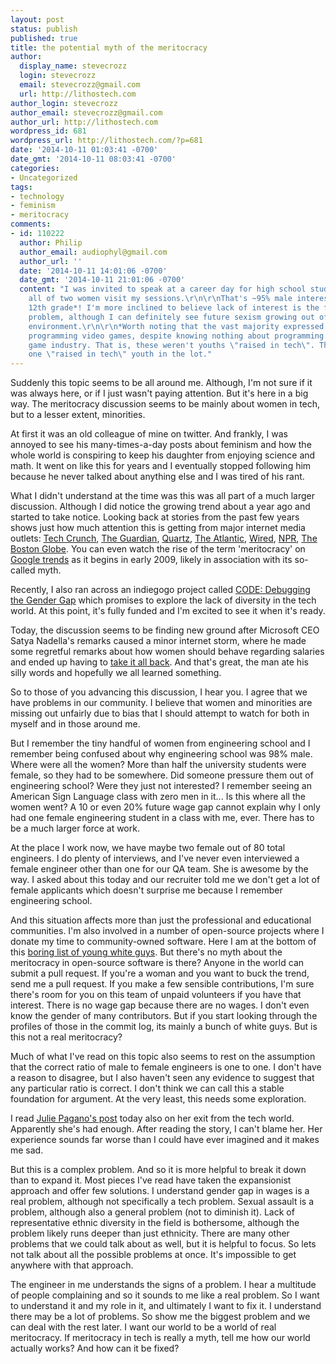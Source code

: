 ```yaml
---
layout: post
status: publish
published: true
title: the potential myth of the meritocracy
author:
  display_name: stevecrozz
  login: stevecrozz
  email: stevecrozz@gmail.com
  url: http://lithostech.com
author_login: stevecrozz
author_email: stevecrozz@gmail.com
author_url: http://lithostech.com
wordpress_id: 681
wordpress_url: http://lithostech.com/?p=681
date: '2014-10-11 01:03:41 -0700'
date_gmt: '2014-10-11 08:03:41 -0700'
categories:
- Uncategorized
tags:
- technology
- feminism
- meritocracy
comments:
- id: 110222
  author: Philip
  author_email: audiophyl@gmail.com
  author_url: ''
  date: '2014-10-11 14:01:06 -0700'
  date_gmt: '2014-10-11 21:01:06 -0700'
  content: "I was invited to speak at a career day for high school students, and had
    all of two women visit my sessions.\r\n\r\nThat's ~95% male interest by 11th and
    12th grade*! I'm more inclined to believe lack of interest is the fundamental
    problem, although I can definitely see future sexism growing out of a 95% male
    environment.\r\n\r\n*Worth noting that the vast majority expressed interest in
    programming video games, despite knowing nothing about programming or the video
    game industry. That is, these weren't youths \"raised in tech\". There was only
    one \"raised in tech\" youth in the lot."
---
```

Suddenly this topic seems to be all around me. Although, I'm not sure if
it was always here, or if I just wasn't paying attention. But it's here
in a big way. The meritocracy discussion seems to be mainly about women
in tech, but to a lesser extent, minorities.

At first it was an old colleague of mine on twitter. And frankly, I was
annoyed to see his many-times-a-day posts about feminism and how the
whole world is conspiring to keep his daughter from enjoying science and
math. It went on like this for years and I eventually stopped following
him because he never talked about anything else and I was tired of his
rant.

What I didn't understand at the time was this was all part of a much
larger discussion. Although I did notice the growing trend about a year
ago and started to take notice. Looking back at stories from the past
few years shows just how much attention this is getting from major
internet media outlets:
[Tech Crunch](http://techcrunch.com/2011/11/19/racism-and-meritocracy/),
[The Guardian](http://www.theguardian.com/commentisfree/2013/feb/07/tech-sector-meritocracy-jemima-kiss),
[Quartz](http://qz.com/66866/once-and-for-all-tech-is-not-a-meritocracy/),
[The Atlantic](http://www.theatlantic.com/technology/archive/2013/06/dear-silicon-valley-meritocracy-is-an-ideology-too/276756/),
[Wired](http://www.wired.com/2013/11/silicon-valley-isnt-a-meritocracy-and-the-cult-of-the-entrepreneur-holds-people-back/),
[NPR](http://www.npr.org/blogs/alltechconsidered/2014/02/06/272646267/how-the-meritocracy-myth-affects-women-in-technology),
[The Boston Globe](http://www.bostonglobe.com/opinion/editorials/2014/10/03/tech-lesson-for-boston-from-silicon-valley-make-less-meritocracy/Z5Y5tliu2yG2FuHQTxSbTK/story.html).
You can even watch the rise of the term 'meritocracy' on
[Google trends](http://www.google.com/trends/explore#q=meritocracy)
as it begins in early 2009, likely in association with its so-called
myth.

Recently, I also ran across an indiegogo project called
[CODE: Debugging the Gender Gap](https://www.indiegogo.com/projects/code-debugging-the-gender-gap)
which promises to explore the lack of diversity in the tech world. At
this point, it's fully funded and I'm excited to see it when it's ready.

Today, the discussion seems to be finding new ground after Microsoft CEO
Satya Nadella's remarks caused a minor internet storm, where he made
some regretful remarks about how women should behave regarding salaries
and ended up having to
[take it all back](https://twitter.com/satyanadella/status/520311425726566400).
And that's great, the man ate his silly words and hopefully we all
learned something.

<!--more-->

So to those of you advancing this discussion, I hear you. I agree that
we have problems in our community. I believe that women and minorities
are missing out unfairly due to bias that I should attempt to watch for
both in myself and in those around me.

But I remember the tiny handful of women from engineering school and I
remember being confused about why engineering school was 98% male. Where
were all the women? More than half the university students were female,
so they had to be somewhere. Did someone pressure them out of
engineering school? Were they just not interested? I remember seeing an
American Sign Language class with zero men in it... Is this where all
the women went? A 10 or even 20% future wage gap cannot explain why I
only had one female engineering student in a class with me, ever. There
has to be a much larger force at work.

At the place I work now, we have maybe two female out of 80 total
engineers. I do plenty of interviews, and I've never even interviewed a
female engineer other than one for our QA team. She is awesome by the
way. I asked about this today and our recruiter told me we don't get a
lot of female applicants which doesn't surprise me because I remember
engineering school.

And this situation affects more than just the professional and
educational communities. I'm also involved in a number of open-source
projects where I donate my time to community-owned software. Here I am
at the bottom of this
[boring list of young white guys](https://github.com/orgs/errbit/people).
But there's no myth about the meritocracy in open-source
software is there? Anyone in the world can submit a pull request. If
you're a woman and you want to buck the trend, send me a pull request.
If you make a few sensible contributions, I'm sure there's room for you
on this team of unpaid volunteers if you have that interest. There is no
wage gap because there are no wages. I don't even know the gender of
many contributors. But if you start looking through the profiles of
those in the commit log, its mainly a bunch of white guys. But is this
not a real meritocracy?

Much of what I've read on this topic also seems to rest on the
assumption that the correct ratio of male to female engineers is one to
one. I don't have a reason to disagree, but I also haven't seen any
evidence to suggest that any particular ratio is correct. I don't think
we can call this a stable foundation for argument. At the very least,
this needs some exploration.

I read
[Julie Pagano's post](http://juliepagano.com/blog/2014/10/10/life-and-times-of-a-tech-feminist-killjoy-you-cant-go-back-theres-no-end-in-sight/)
today also on her exit from the tech world. Apparently she's had enough.
After reading the story, I can't blame her. Her experience sounds far
worse than I could have ever imagined and it makes me sad.

But this is a complex problem. And so it is more helpful to break it
down than to expand it. Most pieces I've read have taken the
expansionist approach and offer few solutions. I understand gender gap
in wages is a real problem, although not specifically a tech problem.
Sexual assault is a problem, although also a general problem (not to
diminish it). Lack of representative ethnic diversity in the field is
bothersome, although the problem likely runs deeper than just ethnicity.
There are many other problems that we could talk about as well, but it
is helpful to focus. So lets not talk about all the possible problems at
once. It's impossible to get anywhere with that approach.

The engineer in me understands the signs of a problem. I hear a
multitude of people complaining and so it sounds to me like a real
problem. So I want to understand it and my role in it, and ultimately I
want to fix it. I understand there may be a lot of problems. So show me
the biggest problem and we can deal with the rest later. I want our
world to be a world of real meritocracy. If meritocracy in tech is
really a myth, tell me how our world actually works? And how can it be
fixed?
